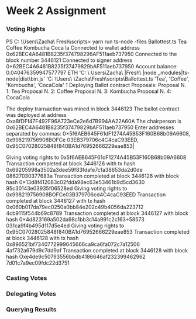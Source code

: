 # Week 2 Assignment

### Voting Rights

PS C: \Users\Zacha\ Fresh\scripts> yarn run ts-node -files Ballottest.ts Tea Coffee Kombucha Coca
la
Connected to wallet address 0x62BEC4A6481B8235f374798296AF511aeb737950
Connected to the block number 3446121
Connected to signer address 0×62BEC4A6481B8235f37479829bAF511aeb737950
Account balance: 0.040476359947577797 ETH
'C: \ Users\\Zacha\ |Fresh\ |node \_modules\|ts-node\|dist\\bin.js'
'C: \Users\ \Zacha\\Fresh\\scripts\\Ballottest.ts
'Tea',
'Coffee',
'Kombucha',
'CocaCola'
1
Deploying Ballot contract
Proposals:
Proposal N. 1: Tea
Proposal N. 2: Coffee
Proposal N. 3: Kombucha
Proposal N. 4: CocaCola

The deploy transaction was mined in block 3446123
The ballot contract was deployed at address Oxa8fDFf47F492F96A723eCe2e6d7B994AA22A60A
The chairperson is 0x62BEC4A6481B8235f37479829bAF511aeb737950
Enter addresses separated by commas: 0×5f6AEB645F61dF1274A45B53F160B68b09A6608, 0x998219756908BOFCe
03EB379706c4C4caC93EED, 0x95C07028025848f840BA1d76952666229eae853|

Giving voting rights to 0x5f6AEB645F61dF1274A45B53F160B68b09A6608
Transaction completed at block 3446126 with tx hash 0x69205998a3502a3dee59f83fdafe7c1a38653da2d0de
08627030377683a
Transaction completed at block 3446126 with block hash 0×13d8f412083c02fdda98ec63e53461b9d5cd3630
95c30143e03935f06528ed
Giving voting rights to 0x998219756908BOFCe03B379706cd4C4caC93EED
Transaction completed at block 3446127 with tx hash 0x060b017da79ec0250a0bb84e202c49b4056da223712
4cb9115f544b69c8789
Transaction completed at block 3446127 with block hash 0×4d823169a502da98c1bb3c14a991c2c163÷58573
031ca9f4b495d117d5e4ed
Giving voting rights to 0x95C07028025848f840BA1d76952666229eae853
Transaction completed at block 3446128 with tx hash 0x896521bf7340772999645666ca9ca6fa072c7a12506
4af732a679d9c7dd9af
Transaction completed at block 3446128 with block hash Oxe4de9c50793556bbdb4186646af232399462962
7d01c7a9ec09fdc22d3751

### Casting Votes

### Delegating Votes

### Querying Results
